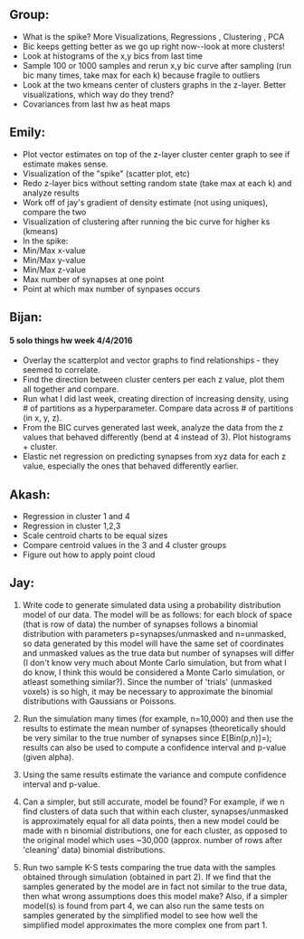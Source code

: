 ## Group:
  * What is the spike? More Visualizations,
                     Regressions ,
                     Clustering ,
                     PCA
  * Bic keeps getting better as we go up right now--look at more clusters!
  * Look at histograms of the x,y bics from last time
  * Sample 100 or 1000 samples and rerun x,y bic curve after sampling (run bic many times, take max for each k)
    because fragile to outliers
  * Look at the two kmeans center of clusters graphs in the z-layer. Better visualizations, which way do they trend?
  * Covariances from last hw as heat maps

## Emily:
  * Plot vector estimates on top of the z-layer cluster center graph to see if estimate makes sense.
  * Visualization of the "spike" (scatter plot, etc)
  * Redo z-layer bics without setting random state (take max at each k) and analyze results
  * Work off of jay's gradient of density estimate (not using uniques), compare the two
  * Visualization of clustering after running the bic curve for higher ks (kmeans)
  * In the spike:
   * Min/Max x-value
   * Min/Max y-value
   * Min/Max z-value
   * Max number of synapses at one point
   * Point at which max number of synpases occurs

## Bijan:
#### 5 solo things hw week 4/4/2016
  * Overlay the scatterplot and vector graphs to find relationships - they seemed to correlate.
  * Find the direction between cluster centers per each z value, plot them all together and compare.
  * Run what I did last week, creating direction of increasing density, using # of partitions as a hyperparameter. Compare data across # of partitions (in x, y, z).
  * From the BIC curves generated last week, analyze the data from the z values that behaved differently (bend at 4 instead of 3). Plot histograms + cluster.
  * Elastic net regression on predicting synapses from xyz data for each z value, especially the ones that behaved differently earlier.

## Akash:
  * Regression in cluster 1 and 4
  * Regression in cluster 1,2,3
  * Scale centroid charts to be equal sizes
  * Compare centroid values in the 3 and 4 cluster groups
  * Figure out how to apply point cloud
  
  

## Jay:
 1. Write code to generate simulated data using a probability distribution model of our data. The model will be as follows: for each block of space (that is row of data) the number of synapses follows a binomial distribution with parameters p=synapses/unmasked and n=unmasked, so data generated by this model will have the same set of coordinates and unmasked values as the true data but number of synapses will differ (I don't know very much about Monte Carlo simulation, but from what I do know, I think this would be considered a Monte Carlo simulation, or atleast something similar?). Since the number of 'trials' (unmasked voxels) is so high, it may be necessary to approximate the binomial distributions with Gaussians or Poissons.
 
 2. Run the simulation many times (for example, n=10,000) and then use the results to estimate the mean number of synapses (theoretically should be very similar to the true number of synapses since E[Bin(p,n)]=); results can also be used to compute a confidence interval and p-value (given alpha).
 
3. Using the same results estimate the variance and compute confidence interval and p-value. 

4. Can a simpler, but still accurate, model be found? For example, if we n find clusters of data such that within each cluster, synapses/unmasked is approximately equal for all data points, then a new model could be made with n binomial distributions, one for each cluster, as opposed to the original model which uses ~30,000 (approx. number of rows after 'cleaning' data) binomial distributions. 

5. Run two sample K-S tests comparing the true data with the samples obtained through simulation (obtained in part 2). If we find that the samples generated by the model are in fact not similar to the true data, then what wrong assumptions does this model make? Also, if a simpler model(s) is found from part 4, we can also run the same tests on samples generated by the simplified model to see how well the simplified model approximates the more complex one from part 1.
